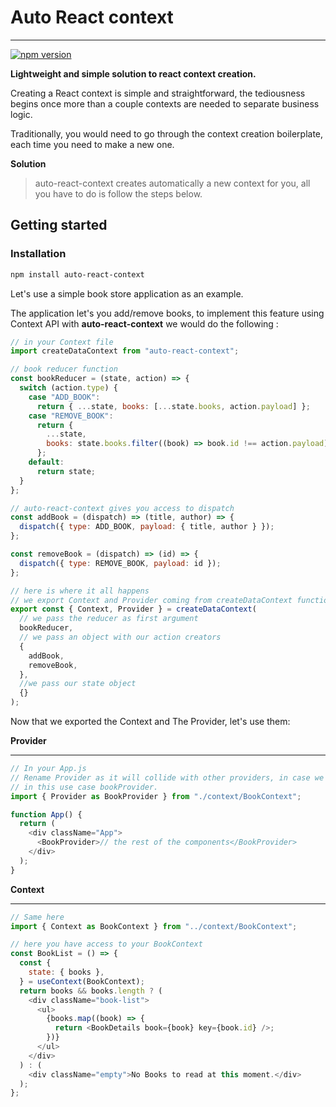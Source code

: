 # Auto React context

---

[![npm version](https://badge.fury.io/js/auto-react-context.svg)](//npmjs.com/package/auto-react-context)

**Lightweight and simple solution to react context creation.**

Creating a React context is simple and straightforward, the tediousness begins once more than a couple contexts are needed to separate business logic.

Traditionally, you would need to go through the context creation boilerplate, each time you need to make a new one.

**Solution**

> auto-react-context creates automatically a new context for you, all you have to do is follow the steps below.

## Getting started

### Installation

```bash
npm install auto-react-context
```

Let's use a simple book store application as an example.

The application let's you add/remove books, to implement this feature using Context API with **auto-react-context** we would do the following :

```javascript
// in your Context file
import createDataContext from "auto-react-context";

// book reducer function
const bookReducer = (state, action) => {
  switch (action.type) {
    case "ADD_BOOK":
      return { ...state, books: [...state.books, action.payload] };
    case "REMOVE_BOOK":
      return {
        ...state,
        books: state.books.filter((book) => book.id !== action.payload),
      };
    default:
      return state;
  }
};

// auto-react-context gives you access to dispatch
const addBook = (dispatch) => (title, author) => {
  dispatch({ type: ADD_BOOK, payload: { title, author } });
};

const removeBook = (dispatch) => (id) => {
  dispatch({ type: REMOVE_BOOK, payload: id });
};

// here is where it all happens
// we export Context and Provider coming from createDataContext function
export const { Context, Provider } = createDataContext(
  // we pass the reducer as first argument
  bookReducer,
  // we pass an object with our action creators
  {
    addBook,
    removeBook,
  },
  //we pass our state object
  {}
);
```

Now that we exported the Context and The Provider, let's use them:  


**Provider**

---

```javascript
// In your App.js
// Rename Provider as it will collide with other providers, in case we have multiple instances
// in this use case bookProvider.
import { Provider as BookProvider } from "./context/BookContext";

function App() {
  return (
    <div className="App">
      <BookProvider>// the rest of the components</BookProvider>
    </div>
  );
}
```

**Context**

---

```javascript
// Same here
import { Context as BookContext } from "../context/BookContext";

// here you have access to your BookContext
const BookList = () => {
  const {
    state: { books },
  } = useContext(BookContext);
  return books && books.length ? (
    <div className="book-list">
      <ul>
        {books.map((book) => {
          return <BookDetails book={book} key={book.id} />;
        })}
      </ul>
    </div>
  ) : (
    <div className="empty">No Books to read at this moment.</div>
  );
};
```
